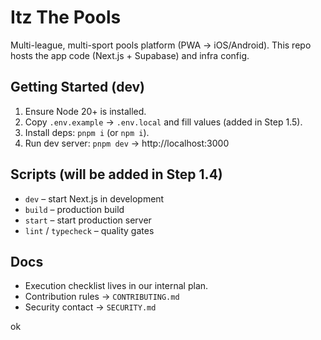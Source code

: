# Itz The Pools

Multi-league, multi-sport pools platform (PWA → iOS/Android). This repo hosts the app code (Next.js + Supabase) and infra config.

## Getting Started (dev)

1. Ensure Node 20+ is installed.
2. Copy `.env.example` → `.env.local` and fill values (added in Step 1.5).
3. Install deps: `pnpm i` (or `npm i`).
4. Run dev server: `pnpm dev` → http://localhost:3000

## Scripts (will be added in Step 1.4)

- `dev` – start Next.js in development
- `build` – production build
- `start` – start production server
- `lint` / `typecheck` – quality gates

## Docs

- Execution checklist lives in our internal plan.
- Contribution rules → `CONTRIBUTING.md`
- Security contact → `SECURITY.md`

ok
